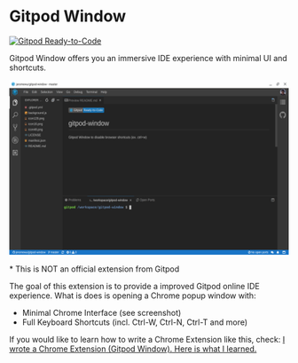# Gitpod Window

[![Gitpod Ready-to-Code](https://img.shields.io/badge/Gitpod-Ready--to--Code-blue?logo=gitpod)](https://gitpod.io/#https://github.com/jeromewu/gitpod-window) 

Gitpod Window offers you an immersive IDE experience with minimal UI and shortcuts.

![](./images/gitpod-window-screenshot.png)

\* This is NOT an official extension from Gitpod

The goal of this extension is to provide a improved Gitpod online IDE experience. What is does is opening a Chrome popup window with:

- Minimal Chrome Interface (see screenshot)
- Full Keyboard Shortcuts (incl. Ctrl-W, Ctrl-N, Ctrl-T and more)

If you would like to learn how to write a Chrome Extension like this, check: [I wrote a Chrome Extension (Gitpod Window). Here is what I learned.](https://medium.com/@jeromewus/i-wrote-a-chrome-extension-gitpod-window-here-is-what-i-learned-8583a3a179dd)
